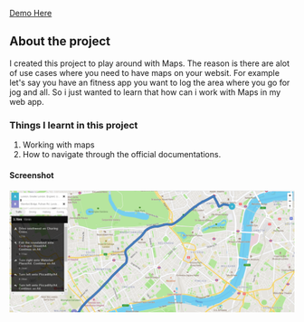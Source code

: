 [Demo Here]()

## About the project

I created this project to play around with Maps. The reason is there are alot of use cases where you need to have maps on your websit. For example let's say you have an fitness app you want to log the area where you go for jog and all. So i just wanted to learn that how can i work with Maps in my web app.

### Things I learnt in this project

1. Working with maps
2. How to navigate through the official documentations.

#### Screenshot

![App Screenshot](./shot.png "App Screenshot")
